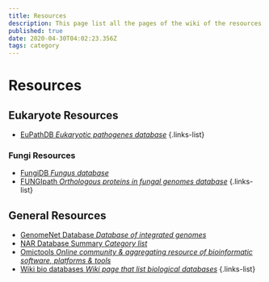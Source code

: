 ```yaml
---
title: Resources
description: This page list all the pages of the wiki of the resources
published: true
date: 2020-04-30T04:02:23.356Z
tags: category
---
```


# Resources

## Eukaryote Resources

- [EuPathDB *Eukaryotic pathogenes database*](https://vdclab-wiki.herokuapp.com/databases/data-integration/EuPathDB/)
{.links-list}

### Fungi Resources

- [FungiDB *Fungus database*](https://vdclab-wiki.herokuapp.com/databases/data-integration/FungiDB/)
- [FUNGIpath *Orthologous proteins in fungal genomes database*](https://vdclab-wiki.herokuapp.com/databases/data-integration/FUNGIpath/)
{.links-list}

## General Resources

- [GenomeNet Database *Database of integrated genomes*](https://vdclab-wiki.herokuapp.com/databases/data-integration/genomenet/)
- [NAR Database Summary *Category list*](https://vdclab-wiki.herokuapp.com/resources/general_resources/NAR-cat-list/)
- [Omictools *Online community & aggregating resource of bioinformatic software, platforms & tools*](https://vdclab-wiki.herokuapp.com/resources/general_resources/omictools/)
- [Wiki bio databases *Wiki page that list biological databases*](https://vdclab-wiki.herokuapp.com/resources/general_resources/Wiki-bio-dbs/)
{.links-list}
